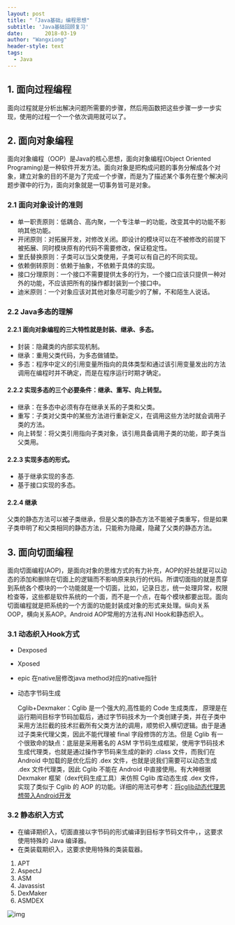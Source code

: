 ```yaml
---
layout: post
title: "「Java基础」编程思想"
subtitle: 'Java基础回顾复习'
date:       2018-03-19
author: "Wangxiong"
header-style: text
tags:
  - Java
---
```


## 1. 面向过程编程

面向过程就是分析出解决问题所需要的步骤，然后用函数把这些步骤一步一步实现，使用的过程一个一个依次调用就可以了。

## 2. 面向对象编程

面向对象编程（OOP）是Java的核心思想，面向对象编程(Object Oriented Programing)是一种软件开发方法。面向对象是把构成问题的事务分解成各个对象，建立对象的目的不是为了完成一个步骤，而是为了描述某个事务在整个解决问题步骤中的行为，面向对象就是一切事务皆可是对象。

### 2.1 面向对象设计的准则

- 单一职责原则：低耦合、高内聚，一个专注单一的功能，改变其中的功能不影响其他功能。
- 开闭原则：对拓展开发，对修改关闭。即设计的模块可以在不被修改的前提下被拓展、同时模块原有的代码不需要修改，保证稳定性。
- 里氏替换原则：子类可以当父类使用，子类可以有自己的不同实现。
- 依赖倒转原则：依赖于抽象，不依赖于具体的实现。
- 接口分理原则：一个接口不需要提供太多的行为，一个接口应该只提供一种对外的功能，不应该把所有的操作都封装到一个接口中。
- 迪米原则：一个对象应该对其他对象尽可能少的了解，不和陌生人说话。

### 2.2 Java多态的理解

#### 2.2.1 面向对象编程的三大特性就是封装、继承、多态。

- 封装：隐藏类的内部实现机制。
- 继承：重用父类代码，为多态做铺垫。
- 多态：程序中定义的引用变量所指向的具体类型和通过该引用变量发出的方法调用在编程时并不确定，而是在程序运行时期才确定。

#### 2.2.2 实现多态的三个必要条件：继承、重写、向上转型。

- 继承：在多态中必须有存在继承关系的子类和父类。
- 重写：子类对父类中的某些方法进行重新定义，在调用这些方法时就会调用子类的方法。
- 向上转型：将父类引用指向子类对象，该引用具备调用子类的功能，即子类当父类用。

#### 2.2.3 实现多态的形式。

- 基于继承实现的多态.
- 基于接口实现的多态。

#### 2.2.4 继承

父类的静态方法可以被子类继承，但是父类的静态方法不能被子类重写，但是如果子类申明了和父类相同的静态方法，只能称为隐藏，隐藏了父类的静态方法。

## 3. 面向切面编程

面向切面编程(AOP)，是面向对象的思维方式的有力补充，AOP的好处就是可以动态的添加和删除在切面上的逻辑而不影响原来执行的代码。所谓切面指的就是贯穿到系统各个模块的一个功能就是一个切面，比如，记录日志，统一处理异常，权限检查等，这些都是软件系统的一个面，而不是一个点，在每个模块都要出现。面向切面编程就是把系统的一个方面的功能封装成对象的形式来处理。纵向关系OOP，横向关系AOP。Android AOP常用的方法有JNI Hook和静态织入。

### 3.1 动态织入Hook方式

- Dexposed

- Xposed

- epic 在native层修改java method对应的native指针

- 动态字节码生成

  Cglib+Dexmaker：Cglib 是一个强大的,高性能的 Code 生成类库， 原理是在运行期间目标字节码加载后，通过字节码技术为一个类创建子类，并在子类中采用方法拦截的技术拦截所有父类方法的调用，顺势织入横切逻辑。由于是通过子类来代理父类，因此不能代理被 final 字段修饰的方法。但是 Cglib 有一个很致命的缺点：底层是采用著名的 ASM 字节码生成框架，使用字节码技术生成代理类，也就是通过操作字节码来生成的新的 .class 文件，而我们在 Android 中加载的是优化后的 .dex 文件，也就是说我们需要可以动态生成 .dex 文件代理类，因此 Cglib 不能在 Android 中直接使用。有大神根据 Dexmaker 框架（dex代码生成工具）来仿照 Cglib 库动态生成 .dex 文件，实现了类似于 Cglib 的 AOP 的功能。详细的用法可参考：[将cglib动态代理思想带入Android开发](https://link.juejin.im?target=http%3A%2F%2Fblog.csdn.net%2Fzhangke3016%2Farticle%2Fdetails%2F71437287)

### 3.2 静态织入方式

- 在编译期织入，切面直接以字节码的形式编译到目标字节码文件中，，这要求使用特殊的 Java 编译器。
- 在类装载期织入，这要求使用特殊的类装载器。

1. APT
2. AspectJ
3. ASM
4. Javassist
5. DexMaker
6. ASMDEX

![img](https://user-gold-cdn.xitu.io/2018/11/30/167652d47ef065f1?imageslim)